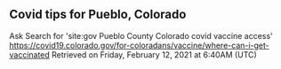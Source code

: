 ## Covid tips for Pueblo, Colorado

Ask Search for 'site:gov Pueblo County Colorado covid vaccine access'
https://covid19.colorado.gov/for-coloradans/vaccine/where-can-i-get-vaccinated
Retrieved on Friday, February 12, 2021 at 6:40AM (UTC)